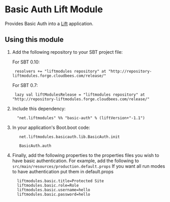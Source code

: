 # Basic Auth Lift Module

Provides Basic Auth into a [Lift](http://www.liftweb.net) application.

## Using this module

1. Add the following repository to your SBT project file:

    For SBT 0.10:

        resolvers += "liftmodules repository" at "http://repository-liftmodules.forge.cloudbees.com/release/"

    For SBT 0.7:

        lazy val liftModulesRelease = "liftmodules repository" at "http://repository-liftmodules.forge.cloudbees.com/release/"

2. Include this dependency:

         "net.liftmodules" %% "basic-auth" % (liftVersion+"-1.1")

3. In your application's Boot.boot code:

          net.liftmodules.basicauth.lib.BasicAuth.init
          
          BasicAuth.auth
          
4. Finally, add the following properties to the properties files you wish to have basic authentication.   For example, add the following to `src/main/resources/production.default.props` 
If you want all run modes to have authentication put them in default.props 

         
         liftmodules.basic.title=Protected Site
         liftmodules.basic.role=Role
         liftmodules.basic.username=hello
         liftmodules.basic.password=hello


  
